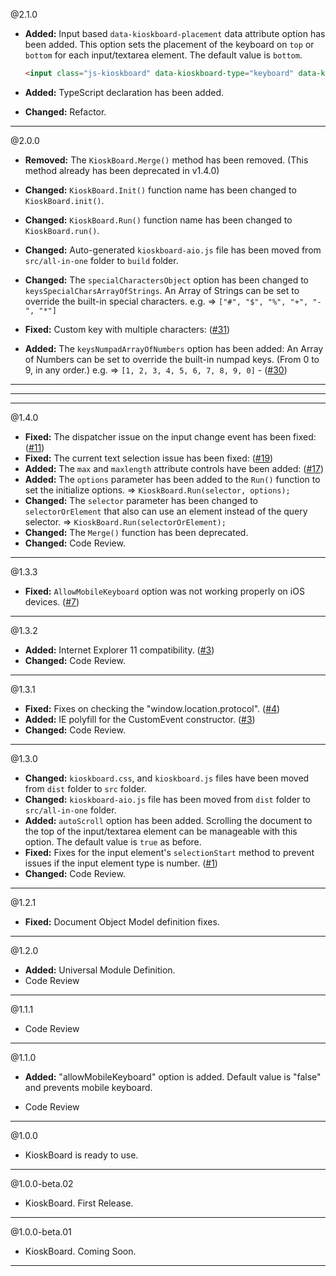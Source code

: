 @2.1.0
* **Added:** Input based `data-kioskboard-placement` data attribute option has been added. This option sets the placement of the keyboard on `top` or `bottom` for each input/textarea element. The default value is `bottom`.

  ```html
  <input class="js-kioskboard" data-kioskboard-type="keyboard" data-kioskboard-placement="top" placeholder="Your Name" />
  ```
* **Added:** TypeScript declaration has been added.
* **Changed:** Refactor.

-----

@2.0.0
* **Removed:** The `KioskBoard.Merge()` method has been removed. (This method already has been deprecated in v1.4.0)

* **Changed:** `KioskBoard.Init()` function name has been changed to `KioskBoard.init()`.

* **Changed:** `KioskBoard.Run()` function name has been changed to `KioskBoard.run()`.

* **Changed:** Auto-generated `kioskboard-aio.js` file has been moved from `src/all-in-one` folder to `build` folder.

* **Changed:** The `specialCharactersObject` option has been changed to `keysSpecialCharsArrayOfStrings`. An Array of Strings can be set to override the built-in special characters. e.g. => `["#", "$", "%", "+", "-", "*"]`

* **Fixed:** Custom key with multiple characters: ([#31](https://github.com/furcan/KioskBoard/issues/31))

* **Added:** The `keysNumpadArrayOfNumbers` option has been added: An Array of Numbers can be set to override the built-in numpad keys. (From 0 to 9, in any order.) e.g. => `[1, 2, 3, 4, 5, 6, 7, 8, 9, 0]` - ([#30](https://github.com/furcan/KioskBoard/issues/30))


-----
-----
-----

@1.4.0
* **Fixed:** The dispatcher issue on the input change event has been fixed: ([#11](https://github.com/furcan/KioskBoard/issues/11))
* **Fixed:** The current text selection issue has been fixed: ([#19](https://github.com/furcan/KioskBoard/issues/19))
* **Added:** The `max` and `maxlength` attribute controls have been added: ([#17](https://github.com/furcan/KioskBoard/issues/17))
* **Added:** The `options` parameter has been added to the `Run()` function to set the initialize options. => `KioskBoard.Run(selector, options);`
* **Changed:** The `selector` parameter has been changed to `selectorOrElement` that also can use an element instead of the query selector. => `KioskBoard.Run(selectorOrElement);`
* **Changed:** The `Merge()` function has been deprecated.
* **Changed:** Code Review.

-----

@1.3.3
* **Fixed:** `AllowMobileKeyboard` option was not working properly on iOS devices. ([#7](https://github.com/furcan/KioskBoard/issues/7))

-----

@1.3.2
* **Added:** Internet Explorer 11 compatibility. ([#3](https://github.com/furcan/KioskBoard/issues/3))
* **Changed:** Code Review.

-----

@1.3.1
* **Fixed:** Fixes on checking the "window.location.protocol". ([#4](https://github.com/furcan/KioskBoard/issues/4))
* **Added:** IE polyfill for the CustomEvent constructor. ([#3](https://github.com/furcan/KioskBoard/issues/3))
* **Changed:** Code Review.

-----

@1.3.0
* **Changed:** `kioskboard.css`, and `kioskboard.js` files have been moved from `dist` folder to `src` folder.
* **Changed:** `kioskboard-aio.js` file has been moved from `dist` folder to `src/all-in-one` folder.
* **Added:** `autoScroll` option has been added. Scrolling the document to the top of the input/textarea element can be manageable with this option. The default value is `true` as before.
* **Fixed:** Fixes for the input element's `selectionStart` method to prevent issues if the input element type is number. ([#1](https://github.com/furcan/KioskBoard/issues/1))
* **Changed:** Code Review.

-----

@1.2.1
* **Fixed:** Document Object Model definition fixes.

-----

@1.2.0
* **Added:** Universal Module Definition.
* Code Review

-----

@1.1.1
* Code Review

-----

@1.1.0
* **Added:** "allowMobileKeyboard" option is added. Default value is "false" and prevents mobile keyboard.

* Code Review

-----

@1.0.0
* KioskBoard is ready to use.

-----

@1.0.0-beta.02
* KioskBoard. First Release.

-----

@1.0.0-beta.01
* KioskBoard. Coming Soon.

-----
